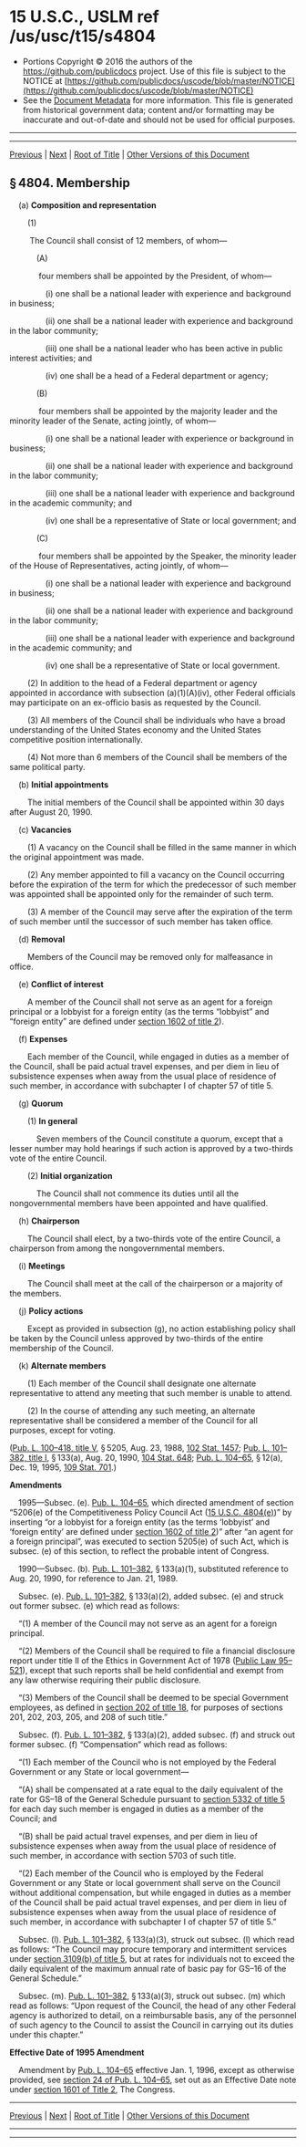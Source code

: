 ---
---

# 15 U.S.C., USLM ref /us/usc/t15/s4804

* Portions Copyright © 2016 the authors of the https://github.com/publicdocs project.
  Use of this file is subject to the NOTICE at [https://github.com/publicdocs/uscode/blob/master/NOTICE](https://github.com/publicdocs/uscode/blob/master/NOTICE)
* See the [Document Metadata](././../../../..//README.md) for more information.
  This file is generated from historical government data; content and/or formatting may be inaccurate and out-of-date and should not be used for official purposes.

----------
----------

[Previous](./../../../..//us/usc/t15/ch74/m__us_usc_t15_s4803.md) | [Next](./../../../..//us/usc/t15/ch74/m__us_usc_t15_s4805.md) | [Root of Title](./../../../../) | [Other Versions of this Document](https://publicdocs.github.io/go/links?ns=uslm&ref=%2Fus%2Fusc%2Ft15%2Fs4804)

## § 4804. Membership

    (a) __Composition and representation__ 

        (1)

         The Council shall consist of 12 members, of whom—

            (A)

             four members shall be appointed by the President, of whom—

                (i) one shall be a national leader with experience and background in business;

                (ii) one shall be a national leader with experience and background in the labor community;

                (iii) one shall be a national leader who has been active in public interest activities; and

                (iv) one shall be a head of a Federal department or agency;

            (B)

             four members shall be appointed by the majority leader and the minority leader of the Senate, acting jointly, of whom—

                (i) one shall be a national leader with experience or background in business;

                (ii) one shall be a national leader with experience and background in the labor community;

                (iii) one shall be a national leader with experience and background in the academic community; and

                (iv) one shall be a representative of State or local government; and

            (C)

             four members shall be appointed by the Speaker, the minority leader of the House of Representatives, acting jointly, of whom—

                (i) one shall be a national leader with experience and background in business;

                (ii) one shall be a national leader with experience and background in the labor community;

                (iii) one shall be a national leader with experience and background in the academic community; and

                (iv) one shall be a representative of State or local government.

        (2) In addition to the head of a Federal department or agency appointed in accordance with subsection (a)(1)(A)(iv), other Federal officials may participate on an ex-officio basis as requested by the Council.

        (3) All members of the Council shall be individuals who have a broad understanding of the United States economy and the United States competitive position internationally.

        (4) Not more than 6 members of the Council shall be members of the same political party.

    (b) __Initial appointments__ 

        The initial members of the Council shall be appointed within 30 days after August 20, 1990.

    (c) __Vacancies__ 

        (1) A vacancy on the Council shall be filled in the same manner in which the original appointment was made.

        (2) Any member appointed to fill a vacancy on the Council occurring before the expiration of the term for which the predecessor of such member was appointed shall be appointed only for the remainder of such term.

        (3) A member of the Council may serve after the expiration of the term of such member until the successor of such member has taken office.

    (d) __Removal__ 

        Members of the Council may be removed only for malfeasance in office.

    (e) __Conflict of interest__ 

        A member of the Council shall not serve as an agent for a foreign principal or a lobbyist for a foreign entity (as the terms “lobbyist” and “foreign entity” are defined under [section 1602 of title 2][/us/usc/t2/s1602]).

    (f) __Expenses__ 

        Each member of the Council, while engaged in duties as a member of the Council, shall be paid actual travel expenses, and per diem in lieu of subsistence expenses when away from the usual place of residence of such member, in accordance with subchapter I of chapter 57 of title 5.

    (g) __Quorum__ 

        (1) __In general__ 

            Seven members of the Council constitute a quorum, except that a lesser number may hold hearings if such action is approved by a two-thirds vote of the entire Council.

        (2) __Initial organization__ 

            The Council shall not commence its duties until all the nongovernmental members have been appointed and have qualified.

    (h) __Chairperson__ 

        The Council shall elect, by a two-thirds vote of the entire Council, a chairperson from among the nongovernmental members.

    (i) __Meetings__ 

        The Council shall meet at the call of the chairperson or a majority of the members.

    (j) __Policy actions__ 

        Except as provided in subsection (g), no action establishing policy shall be taken by the Council unless approved by two-thirds of the entire membership of the Council.

    (k) __Alternate members__ 

        (1) Each member of the Council shall designate one alternate representative to attend any meeting that such member is unable to attend.

        (2) In the course of attending any such meeting, an alternate representative shall be considered a member of the Council for all purposes, except for voting.

([Pub. L. 100–418, title V][/us/pl/100/418/tV], § 5205, Aug. 23, 1988, [102 Stat. 1457][/us/stat/102/1457]; [Pub. L. 101–382, title I][/us/pl/101/382/tI], § 133(a), Aug. 20, 1990, [104 Stat. 648][/us/stat/104/648]; [Pub. L. 104–65][/us/pl/104/65], § 12(a), Dec. 19, 1995, [109 Stat. 701][/us/stat/109/701].)

 __Amendments__ 

    1995—Subsec. (e). [Pub. L. 104–65][/us/pl/104/65], which directed amendment of section “5206(e) of the Competitiveness Policy Council Act ([15 U.S.C. 4804(e)][/us/usc/t15/s4804/e])” by inserting “or a lobbyist for a foreign entity (as the terms ‘lobbyist’ and ‘foreign entity’ are defined under [section 1602 of title 2][/us/usc/t2/s1602])” after “an agent for a foreign principal”, was executed to section 5205(e) of such Act, which is subsec. (e) of this section, to reflect the probable intent of Congress.

    1990—Subsec. (b). [Pub. L. 101–382][/us/pl/101/382], § 133(a)(1), substituted reference to Aug. 20, 1990, for reference to Jan. 21, 1989.

    Subsec. (e). [Pub. L. 101–382][/us/pl/101/382], § 133(a)(2), added subsec. (e) and struck out former subsec. (e) which read as follows:

    “(1) A member of the Council may not serve as an agent for a foreign principal.

    “(2) Members of the Council shall be required to file a financial disclosure report under title II of the Ethics in Government Act of 1978 ([Public Law 95–521][/us/pl/95/521]), except that such reports shall be held confidential and exempt from any law otherwise requiring their public disclosure.

    “(3) Members of the Council shall be deemed to be special Government employees, as defined in [section 202 of title 18][/us/usc/t18/s202], for purposes of sections 201, 202, 203, 205, and 208 of such title.”

    Subsec. (f). [Pub. L. 101–382][/us/pl/101/382], § 133(a)(2), added subsec. (f) and struck out former subsec. (f) “Compensation” which read as follows:

    “(1) Each member of the Council who is not employed by the Federal Government or any State or local government—

    “(A) shall be compensated at a rate equal to the daily equivalent of the rate for GS–18 of the General Schedule pursuant to [section 5332 of title 5][/us/usc/t5/s5332] for each day such member is engaged in duties as a member of the Council; and

    “(B) shall be paid actual travel expenses, and per diem in lieu of subsistence expenses when away from the usual place of residence of such member, in accordance with section 5703 of such title.

    “(2) Each member of the Council who is employed by the Federal Government or any State or local government shall serve on the Council without additional compensation, but while engaged in duties as a member of the Council shall be paid actual travel expenses, and per diem in lieu of subsistence expenses when away from the usual place of residence of such member, in accordance with subchapter I of chapter 57 of title 5.”

    Subsec. (l). [Pub. L. 101–382][/us/pl/101/382], § 133(a)(3), struck out subsec. (l) which read as follows: “The Council may procure temporary and intermittent services under [section 3109(b) of title 5][/us/usc/t5/s3109/b], but at rates for individuals not to exceed the daily equivalent of the maximum annual rate of basic pay for GS–16 of the General Schedule.”

    Subsec. (m). [Pub. L. 101–382][/us/pl/101/382], § 133(a)(3), struck out subsec. (m) which read as follows: “Upon request of the Council, the head of any other Federal agency is authorized to detail, on a reimbursable basis, any of the personnel of such agency to the Council to assist the Council in carrying out its duties under this chapter.”

 __Effective Date of 1995 Amendment__ 

    Amendment by [Pub. L. 104–65][/us/pl/104/65] effective Jan. 1, 1996, except as otherwise provided, see [section 24 of Pub. L. 104–65][/us/pl/104/65/s24], set out as an Effective Date note under [section 1601 of Title 2][/us/usc/t2/s1601], The Congress.

----------

[Previous](./../../../..//us/usc/t15/ch74/m__us_usc_t15_s4803.md) | [Next](./../../../..//us/usc/t15/ch74/m__us_usc_t15_s4805.md) | [Root of Title](./../../../../) | [Other Versions of this Document](https://publicdocs.github.io/go/links?ns=uslm&ref=%2Fus%2Fusc%2Ft15%2Fs4804)

----------
----------

[/us/usc/t2/s1602]: https://publicdocs.github.io/go/links?ns=uslm&ref=%2Fus%2Fusc%2Ft2%2Fs1602
[/us/pl/100/418/tV]: https://publicdocs.github.io/go/links?ns=uslm&ref=%2Fus%2Fpl%2F100%2F418%2FtV
[/us/stat/102/1457]: https://publicdocs.github.io/go/links?ns=uslm&ref=%2Fus%2Fstat%2F102%2F1457
[/us/pl/101/382/tI]: https://publicdocs.github.io/go/links?ns=uslm&ref=%2Fus%2Fpl%2F101%2F382%2FtI
[/us/stat/104/648]: https://publicdocs.github.io/go/links?ns=uslm&ref=%2Fus%2Fstat%2F104%2F648
[/us/pl/104/65]: https://publicdocs.github.io/go/links?ns=uslm&ref=%2Fus%2Fpl%2F104%2F65
[/us/stat/109/701]: https://publicdocs.github.io/go/links?ns=uslm&ref=%2Fus%2Fstat%2F109%2F701
[/us/pl/104/65]: https://publicdocs.github.io/go/links?ns=uslm&ref=%2Fus%2Fpl%2F104%2F65
[/us/usc/t15/s4804/e]: https://publicdocs.github.io/go/links?ns=uslm&ref=%2Fus%2Fusc%2Ft15%2Fs4804%2Fe
[/us/usc/t2/s1602]: https://publicdocs.github.io/go/links?ns=uslm&ref=%2Fus%2Fusc%2Ft2%2Fs1602
[/us/pl/101/382]: https://publicdocs.github.io/go/links?ns=uslm&ref=%2Fus%2Fpl%2F101%2F382
[/us/pl/101/382]: https://publicdocs.github.io/go/links?ns=uslm&ref=%2Fus%2Fpl%2F101%2F382
[/us/pl/95/521]: https://publicdocs.github.io/go/links?ns=uslm&ref=%2Fus%2Fpl%2F95%2F521
[/us/usc/t18/s202]: https://publicdocs.github.io/go/links?ns=uslm&ref=%2Fus%2Fusc%2Ft18%2Fs202
[/us/pl/101/382]: https://publicdocs.github.io/go/links?ns=uslm&ref=%2Fus%2Fpl%2F101%2F382
[/us/usc/t5/s5332]: https://publicdocs.github.io/go/links?ns=uslm&ref=%2Fus%2Fusc%2Ft5%2Fs5332
[/us/pl/101/382]: https://publicdocs.github.io/go/links?ns=uslm&ref=%2Fus%2Fpl%2F101%2F382
[/us/usc/t5/s3109/b]: https://publicdocs.github.io/go/links?ns=uslm&ref=%2Fus%2Fusc%2Ft5%2Fs3109%2Fb
[/us/pl/101/382]: https://publicdocs.github.io/go/links?ns=uslm&ref=%2Fus%2Fpl%2F101%2F382
[/us/pl/104/65]: https://publicdocs.github.io/go/links?ns=uslm&ref=%2Fus%2Fpl%2F104%2F65
[/us/pl/104/65/s24]: https://publicdocs.github.io/go/links?ns=uslm&ref=%2Fus%2Fpl%2F104%2F65%2Fs24
[/us/usc/t2/s1601]: https://publicdocs.github.io/go/links?ns=uslm&ref=%2Fus%2Fusc%2Ft2%2Fs1601


